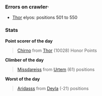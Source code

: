 ### Errors on crawler·
- [Thor](/#/ranking/Thor) elyos: positions 501 to 550


### Stats

**Point scorer of the day**
>[Chirno](/#/character/Thor/1963058) from [Thor](/#/ranking/Thor)  (10028) Honor Points


**Climber of the day**
>[Missdareiss](/#/character/Urtem/552559) from [Urtem](/#/ranking/Urtem)  (61) positions


**Worst of the day**
>[Aridasss](/#/character/Deyla/297858) from [Deyla](/#/ranking/Deyla)  (-21) positions


